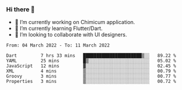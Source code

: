 ### Hi there 👋

<!--
**devcat37/devcat37** is a ✨ _special_ ✨ repository because its `README.md` (this file) appears on your GitHub profile.-->


- 🔭 I’m currently working on Chimicum application.
- 🌱 I’m currently learning Flutter/Dart.
- 👯 I’m looking to collaborate with UI designers.
<!-- - 🤔 I’m looking for help with ... -->

<!--START_SECTION:waka-->

```text
From: 04 March 2022 - To: 11 March 2022

Dart         7 hrs 33 mins   ██████████████████████▒░░   89.22 %
YAML         25 mins         █▒░░░░░░░░░░░░░░░░░░░░░░░   05.02 %
JavaScript   12 mins         ▓░░░░░░░░░░░░░░░░░░░░░░░░   02.45 %
XML          4 mins          ▒░░░░░░░░░░░░░░░░░░░░░░░░   00.79 %
Groovy       3 mins          ▒░░░░░░░░░░░░░░░░░░░░░░░░   00.77 %
Properties   3 mins          ▒░░░░░░░░░░░░░░░░░░░░░░░░   00.72 %
```

<!--END_SECTION:waka-->
